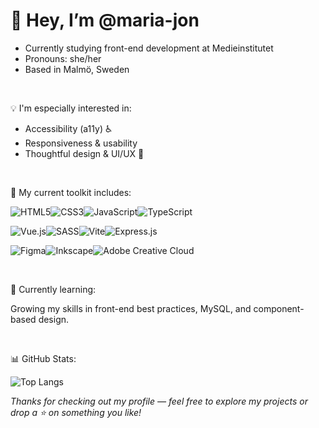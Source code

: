 # 👋 Hey, I’m @maria-jon
- Currently studying front-end development at Medieinstitutet
- Pronouns: she/her
- Based in Malmö, Sweden

<br>

💡 I'm especially interested in:
- Accessibility (a11y) ♿
- Responsiveness & usability
- Thoughtful design & UI/UX 🎨

<br>


🧰 My current toolkit includes:

![HTML5](https://img.shields.io/badge/html5-%23E34F26.svg?style=for-the-badge&logo=html5&logoColor=white)![CSS3](https://img.shields.io/badge/css3-%231572B6.svg?style=for-the-badge&logo=css3&logoColor=white)![JavaScript](https://img.shields.io/badge/javascript-%23323330.svg?style=for-the-badge&logo=javascript&logoColor=%23F7DF1E)![TypeScript](https://img.shields.io/badge/typescript-%23007ACC.svg?style=for-the-badge&logo=typescript&logoColor=white)

![Vue.js](https://img.shields.io/badge/vuejs-%2335495e.svg?style=for-the-badge&logo=vuedotjs&logoColor=%234FC08D)![SASS](https://img.shields.io/badge/SASS-hotpink.svg?style=for-the-badge&logo=SASS&logoColor=white)![Vite](https://img.shields.io/badge/vite-%23646CFF.svg?style=for-the-badge&logo=vite&logoColor=white)![Express.js](https://img.shields.io/badge/express.js-%23404d59.svg?style=for-the-badge&logo=express&logoColor=%2361DAFB)

![Figma](https://img.shields.io/badge/figma-%23F24E1E.svg?style=for-the-badge&logo=figma&logoColor=white)![Inkscape](https://img.shields.io/badge/Inkscape-e0e0e0?style=for-the-badge&logo=inkscape&logoColor=080A13)![Adobe Creative Cloud](https://img.shields.io/badge/Adobe%20Creative%20Cloud-DA1F26.svg?style=for-the-badge&logo=Adobe%20Creative%20Cloud&logoColor=white)

<br>

🌱 Currently learning: 

Growing my skills in front-end best practices, MySQL, and component-based design.

<br>

📊 GitHub Stats: 

![Top Langs](https://github-readme-stats.vercel.app/api/top-langs/?username=maria-jon&layout=compact&theme=transparent)

_Thanks for checking out my profile — feel free to explore my projects or drop a ⭐ on something you like!_
